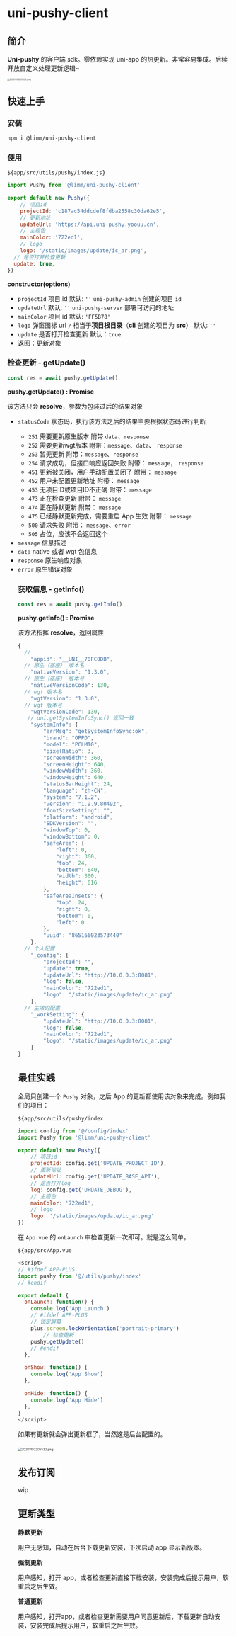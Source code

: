 # uni-pushy-client

## 简介

**Uni-pushy** 的客户端 sdk。零依赖实现 uni-app 的热更新。非常容易集成。后续开放自定义处理更新逻辑~

<img src="assets/20201103205532.png" alt="20201103205532.png" style="zoom: 33%;" />



## 快速上手

### **安装**

```bash
npm i @limm/uni-pushy-client
```

### **使用** 

`${app/src/utils/pushy/index.js}`

```javascript
import Pushy from '@limm/uni-pushy-client'

export default new Pushy({
	// 项目id
	projectId: 'c187ac54ddcdef8fdba2558c30da62e5',
	// 更新地址
	updateUrl: 'https://api.uni-pushy.yoouu.cn',
	// 主题色
	mainColor: '722ed1', 
	// logo
	logo: '/static/images/update/ic_ar.png',
  // 是否打开检查更新
  update: true,
})

```

**constructor(options)**

- `projectId` <String> 项目 id 默认: `''`  `uni-pushy-admin` 创建的项目 `id`
- `updateUrl` <String>  默认: `''`  `uni-pushy-server` 部署可访问的地址
- `mainColor` <String> 项目 id 默认: `'FF5B78'`
- `logo` <String> 弹窗图标 url `/` 相当于**项目根目录**（**cli** 创建的项目为 **src**） 默认: `''`
- `update` <Boolean> 是否打开检查更新 默认：`true`
- 返回：更新对象

### **检查更新 - getUpdate()**

```javascript
const res = await pushy.getUpdate()
```

**pushy.getUpdate() : Promise<result>**

该方法只会 **resolve**，参数为包装过后的结果对象

- `statusCode` <Number> 状态码，执行该方法之后的结果主要根据状态码进行判断
  - `251` 需要更新原生版本 附带 `data`、`response` 
  - `252` 需要更新wgt版本 附带：`message`、`data`、 `response`
  - `253` 暂无更新 附带：`message`、`response` 
  - `254` 请求成功，但接口响应返回失败 附带： `message`， `response`
  - `451` 更新被关闭，用户手动配置关闭了 附带： `message`
  - `452` 用户未配置更新地址 附带： `message`
  - `453` 无项目ID或项目ID不正确 附带： `message`
  - `473` 正在检查更新 附带： `message`
  - `474` 正在静默更新 附带： `message`
  - `475` 已经静默更新完成，需要重启 App 生效 附带： `message`
  - `500` 请求失败 附带： `message`、`error`
  - `505` 占位，应该不会返回这个
- `message` <String> 信息描述
- `data` <Object> native 或者 wgt 包信息
- `response` <Object> 原生响应对象
- `error` <Error> 原生错误对象



### **获取信息 - getInfo()**

```javascript
const res = await pushy.getInfo()
```

**pushy.getInfo() : Promise<result>**

该方法指挥 **resolve**，返回属性

```javascript
{
  // 
	"appid": "__UNI__70FC0DB",
  // 原生（基座） 版本名
	"nativeVersion": "1.3.0",
  // 原生（基座） 版本号
	"nativeVersionCode": 130,
  // wgt 版本名
	"wgtVersion": "1.3.0",
  // wgt 版本号
	"wgtVersionCode": 130,
   // uni.getSystemInfoSync() 返回一致
	"systemInfo": {
		"errMsg": "getSystemInfoSync:ok",
		"brand": "OPPO",
		"model": "PCLM10",
		"pixelRatio": 3,
		"screenWidth": 360,
		"screenHeight": 640,
		"windowWidth": 360,
		"windowHeight": 640,
		"statusBarHeight": 24,
		"language": "zh-CN",
		"system": "7.1.2",
		"version": "1.9.9.80492",
		"fontSizeSetting": "",
		"platform": "android",
		"SDKVersion": "",
		"windowTop": 0,
		"windowBottom": 0,
		"safeArea": {
			"left": 0,
			"right": 360,
			"top": 24,
			"bottom": 640,
			"width": 360,
			"height": 616
		},
		"safeAreaInsets": {
			"top": 24,
			"right": 0,
			"bottom": 0,
			"left": 0
		},
		"uuid": "865166023573440"
	},
  // 个人配置
	"_config": {
		"projectId": "",
		"update": true,
		"updateUrl": "http://10.0.0.3:8081",
		"log": false,
		"mainColor": "722ed1",
		"logo": "/static/images/update/ic_ar.png"
	},
  // 生效的配置
	"_workSetting": {
		"updateUrl": "http://10.0.0.3:8081",
		"log": false,
		"mainColor": "722ed1",
		"logo": "/static/images/update/ic_ar.png"
	}
}

```



## 最佳实践

全局只创建一个 `Pushy` 对象，之后 App 的更新都使用该对象来完成。例如我们的项目：

`${app/src/utils/pushy/index`

```javascript
import config from '@/config/index'
import Pushy from '@limm/uni-pushy-client'

export default new Pushy({
	// 项目id
	projectId: config.get('UPDATE_PROJECT_ID'),
	// 更新地址
	updateUrl: config.get('UPDATE_BASE_API'),
	// 是否打开log
	log: config.get('UPDATE_DEBUG'),
	// 主题色
	mainColor: '722ed1',
	// logo
	logo: '/static/images/update/ic_ar.png'
})

```



在 `App.vue` 的 `onLaunch` 中检查更新一次即可。就是这么简单。

`${app/src/App.vue`

```javascript
<script>
// #ifdef APP-PLUS
import pushy from '@/utils/pushy/index'
// #endif

export default {
  onLaunch: function() {
    console.log('App Launch')
    // #ifdef APP-PLUS
    // 锁定屏幕
    plus.screen.lockOrientation('portrait-primary')
		// 检查更新
    pushy.getUpdate()
    // #endif
  },

  onShow: function() {
    console.log('App Show')
  },

  onHide: function() {
    console.log('App Hide')
  },
}
</script>
```

如果有更新就会弹出更新框了，当然这是后台配置的。

<img src="assets/20201103205532.png" alt="20201103205532.png" style="zoom:50%;" />



## 发布订阅

wip



## 更新类型

**静默更新**

用户无感知，自动在后台下载更新安装，下次启动 app 显示新版本。

**强制更新**

用户感知，打开 app，或者检查更新直接下载安装，安装完成后提示用户，软重启之后生效。

**普通更新**

用户感知，打开app，或者检查更新需要用户同意更新后，下载更新自动安装，安装完成后提示用户，软重启之后生效。